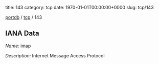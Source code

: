 title: 143
category: tcp
date: 1970-01-01T00:00:00+0000
slug: tcp/143

[portdb](/) / [tcp](/category/tcp.html) / 143


## IANA Data

_Name:_ imap

_Description:_ Internet Message Access Protocol

